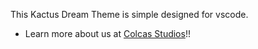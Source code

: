 This Kactus Dream Theme is simple designed for vscode.

* Learn more about us at [Colcas Studios](https://www.colcastudios.com)!!
